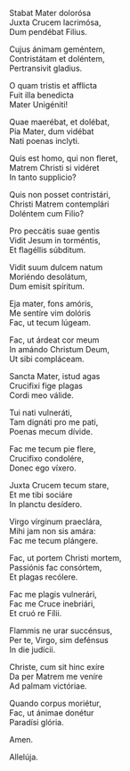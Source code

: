 Stabat Mater dolorósa  
Juxta Crucem lacrimósa,  
Dum pendébat Filius.

Cujus ánimam geméntem,  
Contristátam et doléntem,  
Pertransivit gladius.

O quam tristis et afflicta  
Fuit illa benedicta  
Mater Unigéniti!

Quae maerébat, et dolébat,  
Pia Mater, dum vidébat  
Nati poenas inclyti.

Quis est homo, qui non fleret,  
Matrem Christi si vidéret  
In tanto supplicio?

Quis non posset contristári,  
Christi Matrem contemplári  
Doléntem cum Filio?

Pro peccátis suae gentis  
Vidit Jesum in torméntis,  
Et flagéllis súbditum.

Vidit suum dulcem natum  
Moriéndo desolátum,  
Dum emisit spíritum.

Eja mater, fons amóris,  
Me sentíre vim dolóris  
Fac, ut tecum lúgeam.

Fac, ut árdeat cor meum  
In amándo Christum Deum,  
Ut sibi compláceam.

Sancta Mater, istud agas  
Crucifixi fige plagas  
Cordi meo válide.

Tui nati vulneráti,  
Tam dignáti pro me pati,  
Poenas mecum dívide.

Fac me tecum pie flere,  
Crucifixo condolére,  
Donec ego víxero.

Juxta Crucem tecum stare,  
Et me tibi sociáre  
In planctu desídero.

Virgo vírginum praeclára,  
Mihi jam non sis amára:  
Fac me tecum plángere.

Fac, ut portem Christi mortem,  
Passiónis fac consórtem,  
Et plagas recólere.

Fac me plagis vulnerári,  
Fac me Cruce inebriári,  
Et cruó re Fílii.

Flammis ne urar succénsus,  
Per te, Virgo, sim defénsus  
In die judícii.

Christe, cum sit hinc exíre  
Da per Matrem me veníre  
Ad palmam victóriae.

Quando corpus moriétur,  
Fac, ut ánimae donétur  
Paradísi glória.

Amen.

Allelúja.
